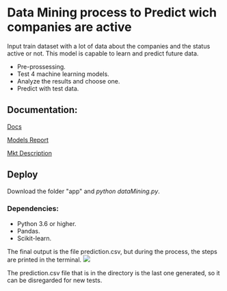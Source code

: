 
# Data Mining process to Predict wich companies are active

Input train dataset with a lot of data about the companies and the status active or not. This model is capable to learn and predict future data.

 - Pre-prossessing.
 - Test 4 machine learning models.
 - Analyze the results and choose one.
 - Predict with test data.

## Documentation:
[Docs](https://docs.google.com/document/d/16l4pc9dR4o88xke2lbatDAaOPyGFZhnkv-43kb_5IFk/edit?usp=sharing)

[Models Report](https://docs.google.com/document/d/1VroLZM597BYAdAWzRpHsqnye-ygMwIM1Lf08cRUY_c0/edit?usp=sharing)

[Mkt Description](https://docs.google.com/document/d/1QA6qjEZb0cpQnUv5l6lSN3U5aM3UPDt7cUz5JGRcnqw/edit?usp=sharing)

## Deploy
Download the folder "app" and *python dataMining.py*.

### Dependencies:

 - Python 3.6 or higher.
 - Pandas.
 - Scikit-learn.

The final output is the file prediction.csv, but during the process, the steps are printed in the terminal.
![](http://epcoder.com/wp-content/uploads/2019/02/Captura-de-Tela-2019-02-23-a%CC%80s-06.43.01.png)

The prediction.csv file that is in the directory is the last one generated, so it can be disregarded for new tests.
<!--stackedit_data:
eyJoaXN0b3J5IjpbLTE1MTE3Njc3MzhdfQ==
-->